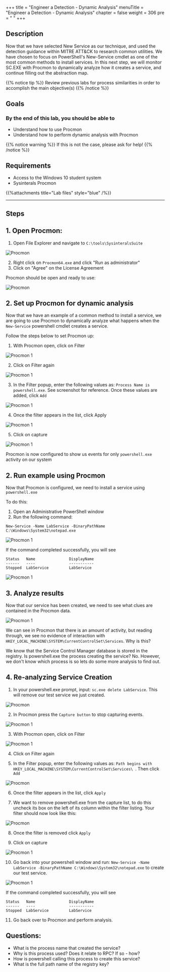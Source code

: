 +++
title = "Engineer a Detection - Dynamic Analysis"
menuTitle = "Engineer a Detection - Dynamic Analysis"
chapter = false
weight = 306
pre = "<i class='fab fa-leanpub'></i> "
+++

## Description

Now that we have selected New Service as our technique, and used the detection guidance within MITRE ATT&CK to research common utilities. We have chosen to focus on PowerShell's New-Service cmdlet as one of the most common methods to install services. In this next step, we will monitor SC.EXE with Procmon to dynamically analyze how it creates a service, and continue filling out the abstraction map.

{{% notice tip %}}
Review previous labs for process similarities in order to accomplish the main objective(s)
{{% /notice %}}

## Goals

### By the end of this lab, you should be able to

* Understand how to use Procmon
* Understand how to perform dynamic analysis with Procmon

{{% notice warning %}}
If this is not the case, please ask for help!
{{% /notice %}}

## Requirements

- Access to the Windows 10 student system
- Sysinterals Procmon

{{%attachments title="Lab files" style="blue" /%}}

---

## Steps

## 1. Open Procmon: 

1. Open File Explorer and navigate to `C:\tools\SysinteralsSuite`

![Procmon](images/procmon_9.png?width=50pc)

2. Right click on `Procmon64.exe` and click "Run as administrator"
3. Click on "Agree" on the License Agreement

Procmon should be open and ready to use: 

![Procmon](images/procmon_10.png?width=50pc)

## 2. Set up Procmon for dynamic analysis

Now that we have an example of a common method to install a service, we are going to use Procmon to dynamically analyze what happens when the `New-Service` powershell cmdlet creates a service.

Follow the steps below to set Procmon up:

1. With Procmon open, click on Filter

![Procmon 1](images/procmon_1.png?width=50pc)

2. Click on Filter again

![Procmon 1](images/procmon_2.png?width=50pc)

3. In the Filter popup, enter the following values as: `Process Name is powershell.exe`. See screenshot for reference. Once these values are added, click `Add`

![Procmon 1](images/procmon_3.png?width=50pc)

4. Once the filter appears in the list, click Apply

![Procmon 1](images/procmon_4.png?width=50pc)

5. Click on capture

![Procmon 1](images/procmon_5.png?width=50pc)

Procmon is now configured to show us events for only `powershell.exe` activity on our system

## 2. Run example using Procmon

Now that Procmon is configured, we need to install a service using `powershell.exe`

To do this:

1. Open an Administrative PowerShell window
2. Run the following command:

`New-Service -Name LabService -BinaryPathName C:\Windows\System32\notepad.exe`

![Procmon 1](images/procmon_6.png?width=50pc)

If the command completed successfully, you will see 

```
Status   Name               DisplayName
------   ----               -----------
Stopped  LabService         LabService
```

![Procmon 1](images/procmon_7.png?width=50pc)

## 3. Analyze results

Now that our service has been created, we need to see what clues are contained in the Procmon data.

![Procmon 1](images/procmon_8.png?width=50pc)

We can see in Procmon that there is an amount of activity, but reading through, we see no evidence of interaction with `HKEY_LOCAL_MACHINE\SYSTEM\CurrentControlSet\Services`. Why is this? 

We know that the Service Control Manager database is stored in the registry. Is powershell.exe the process creating the service? No. However, we don't know which process is so lets do some more analysis to find out. 

## 4. Re-analyzing Service Creation

1. In your powershell.exe prompt, input: `sc.exe delete LabService`. This will remove our test service we just created. 

![Procmon](images/sc_delete.png)

2. In Procmon press the `Capture button` to stop capturing events. 

![Procmon 1](images/procmon_3.png?width=50pc)

3. With Procmon open, click on Filter

![Procmon 1](images/procmon_1.png?width=50pc)

4. Click on Filter again

5. In the Filter popup, enter the following values as: `Path begins with HKEY_LOCAL_MACHINE\SYSTEM\CurrentControlSet\Services\ `. Then click `Add`

![Procmon](images/registrykey.png)

6. Once the filter appears in the list, click `Apply`

7. We want to remove powershell.exe from the capture list, to do this uncheck its box on the left of its column within the filter listing. Your filter should now look like this: 

![Procmon](images/filter.png)

8. Once the filter is removed click `Apply`

9. Click on capture

![Procmon 1](images/procmon_5.png?width=50pc)

10. Go back into your powershell window and run: `New-Service -Name LabService -BinaryPathName C:\Windows\System32\notepad.exe` to create our test service.

![Procmon 1](images/procmon_6.png?width=50pc)

If the command completed successfully, you will see 

```
Status   Name               DisplayName
------   ----               -----------
Stopped  LabService         LabService
```

11. Go back over to Procmon and perform analysis.

## Questions: 

- What is the process name that created the service? 
- Why is this process used? Does it relate to RPC? If so - how? 
- How is powershell calling this process to create this service? 
- What is the full path name of the registry key? 